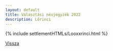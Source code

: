 ```yaml
---
layout: default
title: Választási névjegyzék 2022
description: Lőrinci
---
```


{% include settlementHTMLs/Looxxrinci.html %}

[Vissza](../)